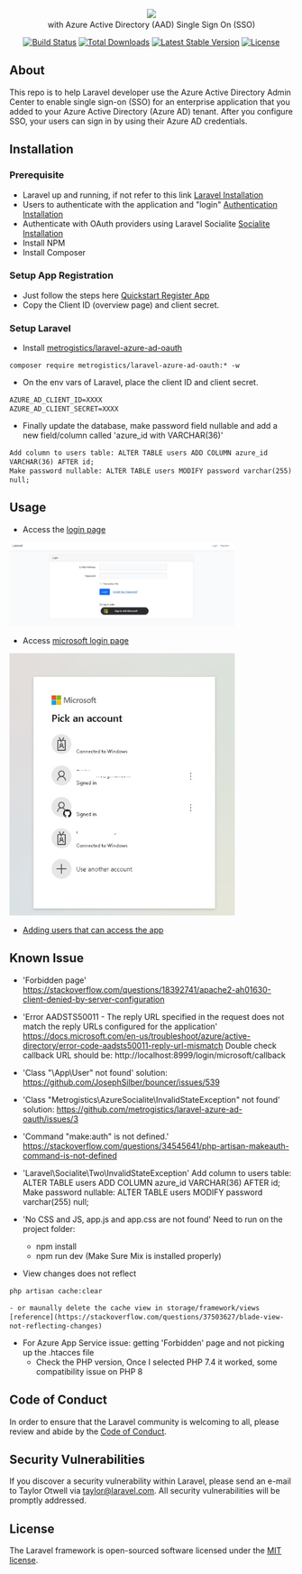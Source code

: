 <p align="center"><img src="https://raw.githubusercontent.com/laravel/art/master/logo-lockup/5%20SVG/2%20CMYK/1%20Full%20Color/laravel-logolockup-cmyk-red.svg" width="400"> <br> with Azure Active Directory (AAD) Single Sign On (SSO)</p>

<p align="center">
<a href="https://travis-ci.org/laravel/framework"><img src="https://travis-ci.org/laravel/framework.svg" alt="Build Status"></a>
<a href="https://packagist.org/packages/laravel/framework"><img src="https://img.shields.io/packagist/dt/laravel/framework" alt="Total Downloads"></a>
<a href="https://packagist.org/packages/laravel/framework"><img src="https://img.shields.io/packagist/v/laravel/framework" alt="Latest Stable Version"></a>
<a href="https://packagist.org/packages/laravel/framework"><img src="https://img.shields.io/packagist/l/laravel/framework" alt="License"></a>
</p>

## About

This repo is to help Laravel developer use the Azure Active Directory Admin Center to enable single sign-on (SSO) for an enterprise application that you added to your Azure Active Directory (Azure AD) tenant. After you configure SSO, your users can sign in by using their Azure AD credentials.

## Installation

### Prerequisite
- Laravel up and running, if not refer to this link [Laravel Installation](https://laravel.com/docs/8.x/installation)
- Users to authenticate with the application and "login" [Authentication Installation](https://laravel.com/docs/8.x/authentication)
- Authenticate with OAuth providers using Laravel Socialite [Socialite Installation](https://laravel.com/docs/8.x/socialite)
- Install NPM
- Install Composer

### Setup App Registration
- Just follow the steps here [Quickstart Register App](https://docs.microsoft.com/en-us/azure/active-directory/develop/quickstart-register-app)
- Copy the Client ID (overview page) and client secret.

### Setup Laravel
- Install [metrogistics/laravel-azure-ad-oauth](https://github.com/metrogistics/laravel-azure-ad-oauth)        
```
composer require metrogistics/laravel-azure-ad-oauth:* -w
```        

- On the env vars of Laravel, place the client ID and client secret.
```    
AZURE_AD_CLIENT_ID=XXXX
AZURE_AD_CLIENT_SECRET=XXXX
```

- Finally update the database, make password field nullable and add a new field/column called 'azure_id with VARCHAR(36)'    
```
Add column to users table: ALTER TABLE users ADD COLUMN azure_id VARCHAR(36) AFTER id;
Make password nullable: ALTER TABLE users MODIFY password varchar(255) null;
```

## Usage
- Access the [login page](http://yourdomain.com/login)
<img src="https://raw.githubusercontent.com/mtp-repository/mtp-laravel-with-aad-sso/main/public/images/login.jpg" width="400">

- Access [microsoft login page](http://yourdomain.com/login/microsoft)
<img src="https://raw.githubusercontent.com/mtp-repository/mtp-laravel-with-aad-sso/main/public/images/mslogin.jpg" width="400">

- [Adding users that can access the app](https://docs.microsoft.com/en-us/azure/active-directory/manage-apps/add-application-portal-assign-users)


## Known Issue
- 'Forbidden page'
https://stackoverflow.com/questions/18392741/apache2-ah01630-client-denied-by-server-configuration

- 'Error AADSTS50011 - The reply URL specified in the request does not match the reply URLs configured for the application'
https://docs.microsoft.com/en-us/troubleshoot/azure/active-directory/error-code-aadsts50011-reply-url-mismatch
Double check callback URL should be: http://localhost:8999/login/microsoft/callback

- 'Class "\App\User" not found'
solution: https://github.com/JosephSilber/bouncer/issues/539

- 'Class "Metrogistics\AzureSocialite\InvalidStateException" not found'
solution: https://github.com/metrogistics/laravel-azure-ad-oauth/issues/3

- 'Command "make:auth" is not defined.'
https://stackoverflow.com/questions/34545641/php-artisan-makeauth-command-is-not-defined

- 'Laravel\Socialite\Two\InvalidStateException'
Add column to users table: ALTER TABLE users ADD COLUMN azure_id VARCHAR(36) AFTER id;
Make password nullable: ALTER TABLE users MODIFY password varchar(255) null;

- 'No CSS and JS, app.js and app.css are not found'
Need to run on the project folder:
    - npm install
    - npm run dev (Make Sure Mix is installed properly)

- View changes does not reflect
```
php artisan cache:clear
```
    - or maunally delete the cache view in storage/framework/views [reference](https://stackoverflow.com/questions/37503627/blade-view-not-reflecting-changes)

- For Azure App Service issue: getting 'Forbidden' page and not picking up the .htacces file
    - Check the PHP version, Once I selected PHP 7.4 it worked, some compatibility issue on PHP 8

## Code of Conduct

In order to ensure that the Laravel community is welcoming to all, please review and abide by the [Code of Conduct](https://laravel.com/docs/contributions#code-of-conduct).

## Security Vulnerabilities

If you discover a security vulnerability within Laravel, please send an e-mail to Taylor Otwell via [taylor@laravel.com](mailto:taylor@laravel.com). All security vulnerabilities will be promptly addressed.

## License

The Laravel framework is open-sourced software licensed under the [MIT license](https://opensource.org/licenses/MIT).
